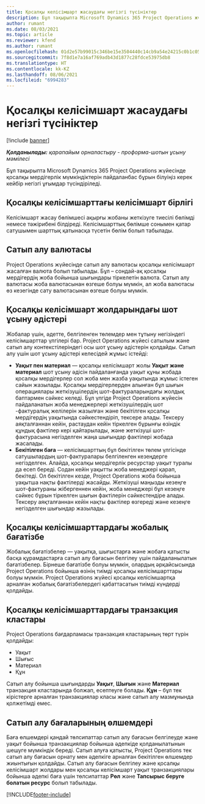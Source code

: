 ```yaml
---
title: Қосалқы келісімшарт жасаудағы негізгі түсініктер
description: Бұл тақырыпта Microsoft Dynamics 365 Project Operations жүйесіндегі келісімшарт жасауға қолданылатын негізгі түсініктер түсіндіріледі.
author: rumant
ms.date: 08/03/2021
ms.topic: article
ms.reviewer: kfend
ms.author: rumant
ms.openlocfilehash: 01d2e57b99015c346be15e3504440c14cb9a54e24215c0b1c052c5112f4b940a
ms.sourcegitcommit: 7f8d1e7a16af769adb43d1877c28fdce53975db8
ms.translationtype: HT
ms.contentlocale: kk-KZ
ms.lasthandoff: 08/06/2021
ms.locfileid: "6994283"
---
```

# <a name="key-concepts-in-subcontracting"></a>Қосалқы келісімшарт жасаудағы негізгі түсініктер

[!include [banner](../../includes/dataverse-preview.md)]

_**Қолданылады:** қарапайым орналастыру - проформа-шотын ұсыну мәмілесі_

Бұл тақырыпта Microsoft Dynamics 365 Project Operations жүйесінде қосалқы мердігерлік мүмкіндіктерін пайдаланбас бұрын білуіңіз керек кейбір негізгі ұғымдар түсіндіріледі.

## <a name="contracting-unit-on-the-subcontract"></a>Қосалқы келісімшарттағы келісімшарт бірлігі

Келісімшарт жасау бөлімшесі ақырғы жобаны жеткізуге тиесілі бөлімді немесе тәжірибені білдіреді. Келісімшарттық бөлімше сонымен қатар сатушымен шарттық қатынасқа түсетін бөлім болып табылады.

## <a name="purchase-currency"></a>Сатып алу валютасы

Project Operations жүйесінде сатып алу валютасы қосалқы келісімшарт жасалған валюта болып табылады. Бұл – сондай-ақ қосалқы мердігердің жоба бойынша шығындары тіркелетін валюта. Сатып алу валютасы жоба валютасынан өзгеше болуы мүмкін, ал жоба валютасы өз кезегінде сату валютасынан өзгеше болуы мүмкін.

## <a name="billing-methods-on-subcontract-lines"></a>Қосалқы келісімшарт жолдарындағы шот ұсыну әдістері

Жобалар үшін, әдетте, белгіленген төлемдер мен тұтыну негізіндегі келісімшарттар үлгілері бар. Project Operations жүйесі сатылым және сатып алу контекстілеріндегі осы шот ұсыну әдістерін қолдайды. Сатып алу үшін шот ұсыну әдістері келесідей жұмыс істейді:

- **Уақыт пен материал** — қосалқы келісімшарт жолы **Уақыт және материал** шот ұсыну әдісін пайдаланғанда уақыт құны жобада қосалқы мердігерлер сол жоба мен жазба уақытында жұмыс істеген сайын жазылады. Қосалқы мердігерлерден алынған бұл шығын операциялары жеткізушілердің шот-фактураларындағы жолдық баптармен сәйкес келеді. Бұл үлгіде Project Operations жүйесін пайдаланатын жоба менеджерлері жеткізушілердің шот -фактуралық желілерін жазылған және бекітілген қосалқы мердігердің уақытында сәйкестендіріп, тексере алады. Тексеру аяқталғаннан кейін, растаудан кейін тіркелген бұрынғы өзіндік құндық фактілер кері қайтарылады, және жеткізуші шот-фактурасына негізделген жаңа шығындар фактілері жобада жасалады.
- **Бекітілген баға** — келісімшарттың бұл бекітілген төлем үлгісінде сатушылардың шот-фактуралары белгіленген кезеңдерге негізделген. Алайда, қосалқы мердігерлік ресурстар уақыт туралы да есеп береді. Содан кейін уақытты жоба менеджері қарап, бекітеді. Ол бекітілген кезде, Project Operations жоба бойынша уақытша нақты фактілерді жасайды. Жеткізуші маңызды кезеңге шот-фактураны жібергеннен кейін, жоба менеджері бұл кезеңге сәйкес бұрын тіркелген шығын фактілерін сәйкестендіре алады. Тексеру аяқталғаннан кейін нақты фактілер өзгереді және кезеңге негізделген шығындар жазылады.

## <a name="project-price-lists-on-subcontracts"></a>Қосалқы келісімшарттардағы жобалық бағатізбе

Жобалық бағатізбелер — уақытқа, шығыстарға және жобаға қатысты басқа құрамдастарға сатып алу бағасын белгілеу үшін пайдаланылатын бағатізбелер. Бірнеше бағатізбе болуы мүмкін, олардың әрқайсысында Project Operations бойынша өзінің тиімді қосалқы келісімшарттары болуы мүмкін. Project Operations жүйесі қосалқы келісімшартқа арналған жобалық бағатізбелердегі қабаттасатын тиімді күндерді қолдайды.

## <a name="transaction-classes-on-subcontracts"></a>Қосалқы келісімшарттардағы транзакция кластары

Project Operations бағдарламасы транзакция кластарының төрт түрін қолдайды:

- Уақыт
- Шығыс
- Материал
- Құн

Сатып алу бойынша шығындарды **Уақыт**, **Шығын** және **Материал** транзакция кластарында болжап, есептеуге болады. **Құн** – бұл тек кірістерге арналған транзакциялар класы және сатып алу мазмұнында қолжетімді емес.

## <a name="purchase-pricing-dimensions"></a>Сатып алу бағаларының өлшемдері

Баға өлшемдері қандай төлсипаттар сатып алу бағасын белгілеуде және уақыт бойынша транзакциялар бойынша әдепкіде қолданылатынын шешуге мүмкіндік береді. Сатып алуға қатысты, Project Operations тек сатып алу бағасын орнату мен әдепкіге арналған бекітілген өлшемдер жиынтығын қолдайды. Сатып алу бағасын белгілеу және қосалқы келісімшарт жолдары мен қосалқы келісімшарт уақыт транзакциялары бойынша әдепкі баға үшін төлсипаттар **Рөл** және **Тапсырыс беруге болатын ресурс** болып табылады.

[!INCLUDE[footer-include](../../includes/footer-banner.md)]
